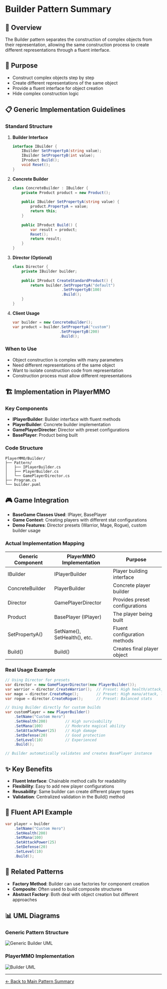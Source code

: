 # Builder Pattern Summary

## 📖 Overview
The Builder pattern separates the construction of complex objects from their representation, allowing the same construction process to create different representations through a fluent interface.

## 🎯 Purpose
- Construct complex objects step by step
- Create different representations of the same object
- Provide a fluent interface for object creation
- Hide complex construction logic

## 📋 Generic Implementation Guidelines

### Standard Structure
1. **Builder Interface**
   ```csharp
   interface IBuilder {
       IBuilder SetPropertyA(string value);
       IBuilder SetPropertyB(int value);
       IProduct Build();
       void Reset();
   }
   ```

2. **Concrete Builder**
   ```csharp
   class ConcreteBuilder : IBuilder {
       private Product product = new Product();
       
       public IBuilder SetPropertyA(string value) {
           product.PropertyA = value;
           return this;
       }
       
       public IProduct Build() {
           var result = product;
           Reset();
           return result;
       }
   }
   ```

3. **Director (Optional)**
   ```csharp
   class Director {
       private IBuilder builder;
       
       public IProduct CreateStandardProduct() {
           return builder.SetPropertyA("default")
                         .SetPropertyB(100)
                         .Build();
       }
   }
   ```

4. **Client Usage**
   ```csharp
   var builder = new ConcreteBuilder();
   var product = builder.SetPropertyA("custom")
                        .SetPropertyB(200)
                        .Build();
   ```

### When to Use
- Object construction is complex with many parameters
- Need different representations of the same object
- Want to isolate construction code from representation
- Construction process must allow different representations

## 🏗️ Implementation in PlayerMMO

### Key Components
- **IPlayerBuilder**: Builder interface with fluent methods
- **PlayerBuilder**: Concrete builder implementation
- **GamePlayerDirector**: Director with preset configurations
- **BasePlayer**: Product being built

### Code Structure
```
PlayerMMO/Builder/
├── Pattern/
│   ├── IPlayerBuilder.cs
│   ├── PlayerBuilder.cs
│   └── GamePlayerDirector.cs
├── Program.cs
└── builder.puml
```

## 🎮 Game Integration
- **BaseGame Classes Used**: IPlayer, BasePlayer
- **Game Context**: Creating players with different stat configurations
- **Demo Features**: Director presets (Warrior, Mage, Rogue), custom builder usage

### Actual Implementation Mapping
| Generic Component | PlayerMMO Implementation | Purpose |
|------------------|-------------------------|---------|
| IBuilder | IPlayerBuilder | Player building interface |
| ConcreteBuilder | PlayerBuilder | Concrete player builder |
| Director | GamePlayerDirector | Provides preset configurations |
| Product | BasePlayer (IPlayer) | The player being built |
| SetPropertyA() | SetName(), SetHealth(), etc. | Fluent configuration methods |
| Build() | Build() | Creates final player object |

### Real Usage Example
```csharp
// Using Director for presets
var director = new GamePlayerDirector(new PlayerBuilder());
var warrior = director.CreateWarrior();  // Preset: High health/attack, low mana
var mage = director.CreateMage();        // Preset: High mana/attack, low health
var rogue = director.CreateRogue();      // Preset: Balanced stats

// Using Builder directly for custom builds
var customPlayer = new PlayerBuilder()
    .SetName("Custom Hero")
    .SetHealth(200)        // High survivability
    .SetMana(100)          // Moderate magical ability
    .SetAttackPower(25)    // High damage
    .SetDefense(20)        // Good protection
    .SetLevel(10)          // Experienced
    .Build();

// Builder automatically validates and creates BasePlayer instance
```

## ✨ Key Benefits
- **Fluent Interface**: Chainable method calls for readability
- **Flexibility**: Easy to add new player configurations
- **Reusability**: Same builder can create different player types
- **Validation**: Centralized validation in the Build() method

## 🔧 Fluent API Example
```csharp
var player = builder
    .SetName("Custom Hero")
    .SetHealth(200)
    .SetMana(100)
    .SetAttackPower(25)
    .SetDefense(20)
    .SetLevel(10)
    .Build();
```

## 🔗 Related Patterns
- **Factory Method**: Builder can use factories for component creation
- **Composite**: Often used to build composite structures
- **Abstract Factory**: Both deal with object creation but different approaches

## 📊 UML Diagrams

### Generic Pattern Structure
![Generic Builder UML](../Builder/generic_builder.png)

### PlayerMMO Implementation
![Builder UML](../Builder/builder.png)

---
[← Back to Main Pattern Summary](../Summaries/README.md)
